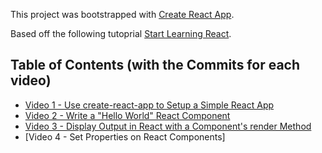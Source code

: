 This project was bootstrapped with [Create React App](https://github.com/facebookincubator/create-react-app).

Based off the following tutoprial [Start Learning React](https://egghead.io/lessons/react-display-output-in-react-with-a-component-s-render-method).

## Table of Contents (with the Commits for each video)
- [Video 1 - Use create-react-app to Setup a Simple React App](https://github.com/risamaki/react_resources/commit/3bdfe64204b216d1307bb71ddf1f07a46b362e5f)
- [Video 2 - Write a "Hello World" React Component](https://github.com/risamaki/react_resources/commit/484a2cc78d70cdf70345773156c323c954e3e219)
- [Video 3 - Display Output in React with a Component's render Method](https://github.com/risamaki/react_resources/commit/09b6f2bed636dc15e6ffc24a797533d00949e37c)
- [Video 4 - Set Properties on React Components]